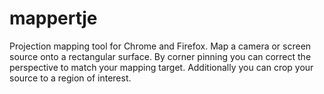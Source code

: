 # mappertje
Projection mapping tool for Chrome and Firefox. Map a camera or screen source onto a rectangular surface. By corner pinning you can correct the perspective to match your mapping target. Additionally you can crop your source to a region of interest. 
